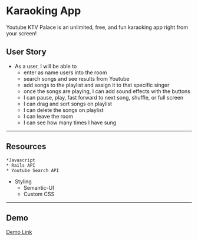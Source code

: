 # Karaoking App

Youtube KTV Palace is an unlimited, free, and fun karaoking app right from your screen!   

## User Story
* As a user, I will be able to
	* enter as name users into the room
	* search songs and see results from Youtube
	* add songs to the playlist and assign it to that specific singer
	* once the songs are playing, I can add sound effects with the buttons
	* I can pause, play, fast forward to next song, shuffle, or full screen
	* I can drag and sort songs on playlist
  * I can delete the songs on playlist
  * I can leave the room
  * I can see how many times I have sung

---

## Resources
	*Javascript
	* Rails API
	* Youtube Search API

* Styling
	* Semantic-UI
	* Custom CSS

---

## Demo
[Demo Link](https://www.youtube.com/watch?v=WXLtqoH3BVo)
